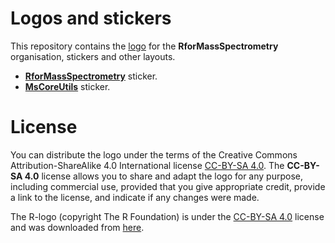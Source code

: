 # Logos and stickers

This repository contains the [logo](logo/README.md) for the
**RforMassSpectrometry** organisation, stickers and other layouts.

- [**RforMassSpectrometry**](sticker/README.md) sticker.
- [**MsCoreUtils**](MsCoreUtils/README.md) sticker.

# License

You can distribute the logo under the terms of the Creative Commons
Attribution-ShareAlike 4.0 International license [CC-BY-SA
4.0](https://creativecommons.org/licenses/by-sa/4.0/). The **CC-BY-SA 4.0**
license allows you to share and adapt the logo for any purpose, including
commercial use, provided that you give appropriate credit, provide a link to the
license, and indicate if any changes were made.

The R-logo (copyright The R Foundation) is under the [CC-BY-SA
4.0](https://creativecommons.org/licenses/by-sa/4.0/) license and was downloaded
from [here](https://www.r-project.org/logo/).
